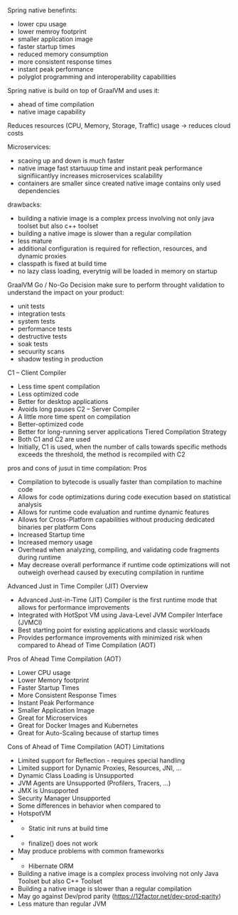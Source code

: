 Spring native benefints:
- lower cpu usage
- lower memroy footprint
- smaller application image
- faster startup times
- reduced memory consumption
- more consistent response times
- instant peak performance
- polyglot programming and interoperability capabilities

Spring native is build on top of GraalVM and uses it:
- ahead of time compilation
- native image capability

Reduces resources (CPU, Memory, Storage, Traffic) usage -> reduces cloud costs

Microservices:
- scaoing up and down is much faster
- native image fast startuuup time and instant peak performance signifiicantlyy increases microservices scalability
- containers are smaller since created native image contains only used dependencies

drawbacks:
- building a nativie image is a complex prcess involving not only java toolset but also c++ toolset
- building a native image is slower than a regular compilation
- less mature
- additional configuration is required for reflection, resources, and dynamic proxies
- classpath is fixed at build time
- no lazy class loading, everytnig will be loaded in memory on startup

GraalVM Go / No-Go Decision
make sure to perform throught validation to understand the impact on your product:
- unit tests
- integration tests
- system tests
- performance tests
- destructive tests
- soak tests
- secuurity scans
- shadow testing in production

C1 – Client Compiler
- Less time spent compilation
- Less optimized code
- Better for desktop applications
- Avoids long pauses
C2 – Server Compiler
- A little more time spent on compilation
- Better-optimized code
- Better for long-running server applications
Tiered Compilation Strategy
- Both C1 and C2 are used
- Initially, C1 is used, when the number of calls
towards specific methods exceeds the threshold,
the method is recompiled with C2

pros and cons of jusut in time compilation:
Pros
- Compilation to bytecode is usually faster than compilation to machine code
- Allows for code optimizations during code execution based on statistical analysis
- Allows for runtime code evaluation and runtime dynamic features
- Allows for Cross-Platform capabilities without producing dedicated binaries per platform
Cons
- Increased Startup time
- Increased memory usage
- Overhead when analyzing, compiling, and validating code fragments during runtime
- May decrease overall performance if runtime code optimizations will not outweigh overhead caused by
executing compilation in runtime

Advanced Just in Time Compiler (JIT) Overview
- Advanced Just-in-Time (JIT) Compiler is the first runtime mode that allows for performance improvements
- Integrated with HotSpot VM using Java-Level JVM Compiler Interface (JVMCI)
- Best starting point for existing applications and classic workloads
- Provides performance improvements with minimized risk when compared to Ahead of Time Compilation (AOT)

Pros of Ahead Time Compilation (AOT)
- Lower CPU usage
- Lower Memory footprint
- Faster Startup Times
- More Consistent Response Times
- Instant Peak Performance
- Smaller Application Image
- Great for Microservices
- Great for Docker Images and Kubernetes
- Great for Auto-Scaling because of startup times

Cons of Ahead of Time Compilation (AOT)
Limitations
- Limited support for Reflection - requires special handling
- Limited support for Dynamic Proxies, Resources, JNI, ...
- Dynamic Class Loading is Unsupported
- JVM Agents are Unsupported (Profilers, Tracers, ...)
- JMX is Unsupported
- Security Manager Unsupported
- Some differences in behavior when compared to
- HotspotVM
- - Static init runs at build time
- - finalize() does not work
- May produce problems with common frameworks
- - Hibernate ORM
- Building a native image is a complex process involving
not only Java Toolset but also C++ Toolset
- Building a native image is slower than a regular
compilation
- May go against Dev/prod parity
(https://12factor.net/dev-prod-parity)
- Less mature than regular JVM 




